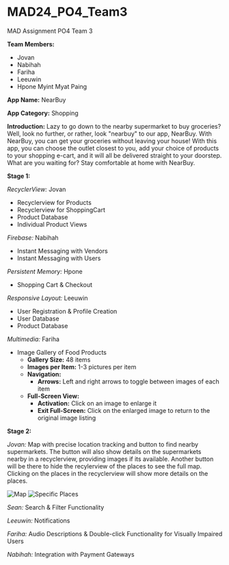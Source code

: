 # MAD24_PO4_Team3

MAD Assignment PO4 Team 3

**Team Members:**
- Jovan
- Nabihah
- Fariha
- Leeuwin
- Hpone Myint Myat Paing

**App Name:** NearBuy

**App Category:** Shopping

**Introduction:**
Lazy to go down to the nearby supermarket to buy groceries? Well, look no further, or rather, look "nearbuy" to our app, NearBuy.
With NearBuy, you can get your groceries without leaving your house!
With this app, you can choose the outlet closest to you, add your choice of products to your shopping e-cart, and it will all be delivered straight to your doorstep.
What are you waiting for? Stay comfortable at home with NearBuy.

**Stage 1:** 

*RecyclerView:* Jovan
- Recyclerview for Products
- Recyclerview for ShoppingCart
- Product Database
- Individual Product Views

*Firebase:* Nabihah
- Instant Messaging with Vendors
- Instant Messaging with Users

*Persistent Memory:* Hpone
- Shopping Cart & Checkout

*Responsive Layout:* Leeuwin
- User Registration & Profile Creation
- User Database
- Product Database

*Multimedia:* Fariha
- Image Gallery of Food Products
  - **Gallery Size:** 48 items
  - **Images per Item:** 1-3 pictures per item
  - **Navigation:**
    - **Arrows:** Left and right arrows to toggle between images of each item
  - **Full-Screen View:**
    - **Activation:** Click on an image to enlarge it
    - **Exit Full-Screen:** Click on the enlarged image to return to the original image listing

**Stage 2:**

*Jovan:*
Map with precise location tracking and button to find nearby supermarkets. 
The button will also show details on the supermarkets nearby in a recyclerview, providing images if its available.
Another button will be there to hide the recylerview of the places to see the full map.
Clicking on the places in the recyclerview will show more details on the places.

![Map](https://github.com/user-attachments/assets/3467022d-38dc-458a-828d-2da475876d23)
![Specific Places](https://github.com/user-attachments/assets/385146e5-5f32-4725-9040-7ad2b58c3bc3)



*Sean:*
Search & Filter Functionality

*Leeuwin:*
Notifications

*Fariha:*
Audio Descriptions & Double-click Functionality for Visually Impaired Users

*Nabihah:*
Integration with Payment Gateways

